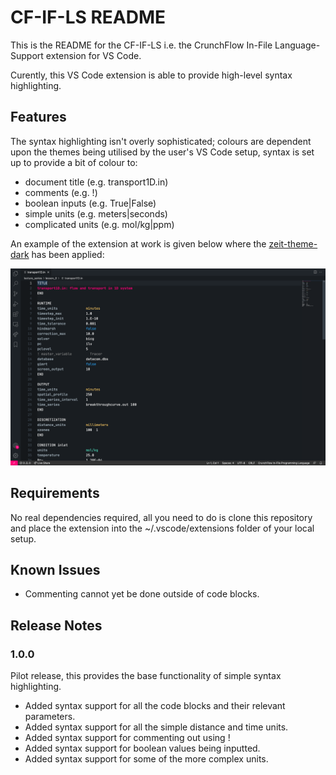 # CF-IF-LS README

This is the README for the CF-IF-LS i.e. the CrunchFlow In-File Language-Support extension for VS Code.

Curently, this VS Code extension is able to provide high-level syntax highlighting.

## Features

The syntax highlighting isn't overly sophisticated; colours are dependent upon the themes being utilised by the user's VS Code setup, syntax is set up to provide a bit of colour to:

* document title (e.g. transport1D.in)
* comments (e.g. !)
* boolean inputs (e.g. True|False)
* simple units (e.g. meters|seconds)
* complicated units (e.g. mol/kg|ppm)

An example of the extension at work is given below where the [zeit-theme-dark](https://github.com/lfades/vscode-zeit-theme) has been applied:

![Overview](images/overview.png)

## Requirements

No real dependencies required, all you need to do is clone this repository and place the extension into the ~/.vscode/extensions folder of your local setup.

## Known Issues

* Commenting cannot yet be done outside of code blocks.

## Release Notes

### 1.0.0

Pilot release, this provides the base functionality of simple syntax highlighting.
* Added syntax support for all the code blocks and their relevant parameters.
* Added syntax support for all the simple distance and time units.
* Added syntax support for commenting out using !
* Added syntax support for boolean values being inputted.
* Added syntax support for some of the more complex units.
